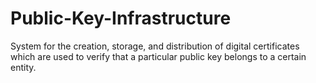 # Public-Key-Infrastructure
 System for the creation, storage, and distribution of digital certificates which are used to verify that a particular public key belongs to a certain entity.
